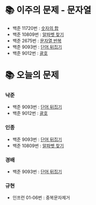 # 📚 이주의 문제 - 문자열
- 백준 11720번 : [숫자의 합](https://www.acmicpc.net/problem/11720)
- 백준 10809번 : [알파벳 찾기](https://www.acmicpc.net/problem/10809)
- 백준 2675번 : [문자열 반복](https://www.acmicpc.net/problem/2675)
- 백준 9093번 : [단어 뒤집기](https://www.acmicpc.net/problem/9093)
- 백준 9012번 : [괄호](https://www.acmicpc.net/problem/9012)

# 📚 오늘의 문제
### 낙준
- 백준 9093번 : [단어 뒤집기](https://www.acmicpc.net/problem/9093)
- 백준 9012번 : [괄호](https://www.acmicpc.net/problem/9012)

### 인종
- 백준 9093번 : [단어 뒤집기](https://www.acmicpc.net/problem/9093)
- 백준 10809번 : [알파벳 찾기](https://www.acmicpc.net/problem/10809)

### 경배
- 백준 9093번 : [단어 뒤집기](https://www.acmicpc.net/problem/9093)

### 규현
- 인프런 01-06번 : 중복문자제거
